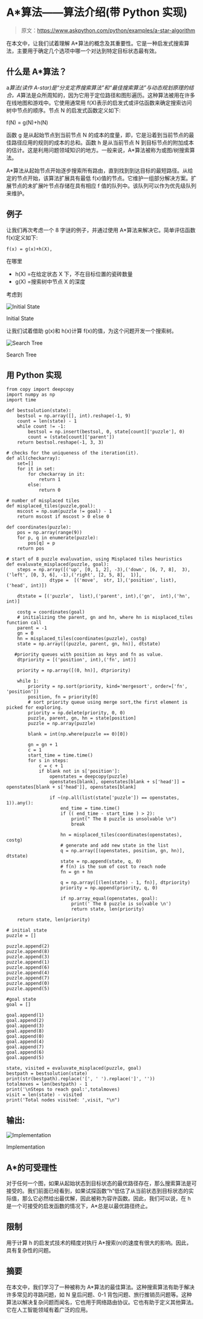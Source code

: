 # A*算法——算法介绍(带 Python 实现)

> 原文：<https://www.askpython.com/python/examples/a-star-algorithm>

在本文中，让我们试着理解 A*算法的概念及其重要性。它是一种启发式搜索算法，主要用于确定几个选项中哪一个对达到特定目标状态最有效。

## 什么是 A*算法？

a*算法(读作 A-star)是“分支定界搜索算法”和“最佳搜索算法”与动态规划原理的结合。A*算法是众所周知的，因为它用于定位路径和图形遍历。这种算法被用在许多在线地图和游戏中。它使用通常用 f(X)表示的启发式或评估函数来确定搜索访问树中节点的顺序。节点 N 的启发式函数定义如下:

f(N) = g(N)+h(N)

函数 g 是从起始节点到当前节点 N 的成本的度量，即，它是沿着到当前节点的最佳路径应用的规则的成本的总和。函数 h 是从当前节点 N 到目标节点的附加成本的估计。这是利用问题领域知识的地方。一般来说，A*算法被称为或图/树搜索算法。

A*算法从起始节点开始逐步搜索所有路由，直到找到到达目标的最短路径。从给定的节点开始，该算法扩展具有最低 f(x)值的节点。它维护一组部分解决方案。扩展节点的未扩展叶节点存储在具有相应 f 值的队列中。该队列可以作为优先级队列来维护。

## 例子

让我们再次考虑一个 8 字谜的例子，并通过使用 A*算法来解决它。简单评估函数 f(x)定义如下:

```
f(x) = g(x)+h(X), 
```

在哪里

*   h(X) =在给定状态 X 下，不在目标位置的瓷砖数量
*   g(X) =搜索树中节点 X 的深度

考虑到

![Initial State](img/076bb5b778e943c7add99ebdbeca349d.png)

Initial State

让我们试着借助 g(x)和 h(x)计算 f(x)的值，为这个问题开发一个搜索树。

![Search Tree](img/8fb1650849991cb90214cb4b6e90b01c.png)

Search Tree

## 用 Python 实现

```
from copy import deepcopy
import numpy as np
import time

def bestsolution(state):
    bestsol = np.array([], int).reshape(-1, 9)
    count = len(state) - 1
    while count != -1:
        bestsol = np.insert(bestsol, 0, state[count]['puzzle'], 0)
        count = (state[count]['parent'])
    return bestsol.reshape(-1, 3, 3)

# checks for the uniqueness of the iteration(it).
def all(checkarray):
    set=[]
    for it in set:
        for checkarray in it:
            return 1
        else:
            return 0

# number of misplaced tiles 
def misplaced_tiles(puzzle,goal):
    mscost = np.sum(puzzle != goal) - 1
    return mscost if mscost > 0 else 0

def coordinates(puzzle):
    pos = np.array(range(9))
    for p, q in enumerate(puzzle):
        pos[q] = p
    return pos

# start of 8 puzzle evaluvation, using Misplaced tiles heuristics
def evaluvate_misplaced(puzzle, goal):
    steps = np.array([('up', [0, 1, 2], -3),('down', [6, 7, 8],  3),('left', [0, 3, 6], -1),('right', [2, 5, 8],  1)],
                dtype =  [('move',  str, 1),('position', list),('head', int)])

    dtstate = [('puzzle',  list),('parent', int),('gn',  int),('hn',  int)]

    costg = coordinates(goal)
    # initializing the parent, gn and hn, where hn is misplaced_tiles  function call  
    parent = -1
    gn = 0
    hn = misplaced_tiles(coordinates(puzzle), costg)
    state = np.array([(puzzle, parent, gn, hn)], dtstate)

   #priority queues with position as keys and fn as value.
    dtpriority = [('position', int),('fn', int)]

    priority = np.array([(0, hn)], dtpriority)

    while 1:
        priority = np.sort(priority, kind='mergesort', order=['fn', 'position'])      
        position, fn = priority[0]       
        # sort priority queue using merge sort,the first element is picked for exploring.                                          
        priority = np.delete(priority, 0, 0)                         
        puzzle, parent, gn, hn = state[position]
        puzzle = np.array(puzzle)

        blank = int(np.where(puzzle == 0)[0])   

        gn = gn + 1                             
        c = 1
        start_time = time.time()
        for s in steps:
            c = c + 1
            if blank not in s['position']:
                openstates = deepcopy(puzzle)         
                openstates[blank], openstates[blank + s['head']] = openstates[blank + s['head']], openstates[blank]

                if ~(np.all(list(state['puzzle']) == openstates, 1)).any():          
                    end_time = time.time()
                    if (( end_time - start_time ) > 2):
                        print(" The 8 puzzle is unsolvable \n")
                        break

                    hn = misplaced_tiles(coordinates(openstates), costg) 
                    # generate and add new state in the list                    
                    q = np.array([(openstates, position, gn, hn)], dtstate)         
                    state = np.append(state, q, 0)
                    # f(n) is the sum of cost to reach node
                    fn = gn + hn                                        

                    q = np.array([(len(state) - 1, fn)], dtpriority)
                    priority = np.append(priority, q, 0)

                    if np.array_equal(openstates, goal):                      
                        print(' The 8 puzzle is solvable \n')
                        return state, len(priority)

    return state, len(priority)

# initial state 
puzzle = []

puzzle.append(2)
puzzle.append(8)
puzzle.append(3)
puzzle.append(1)
puzzle.append(6)
puzzle.append(4)
puzzle.append(7)
puzzle.append(0)
puzzle.append(5)

#goal state       
goal = []

goal.append(1)
goal.append(2)
goal.append(3)
goal.append(8)
goal.append(0)
goal.append(4)
goal.append(7)
goal.append(6)
goal.append(5) 

state, visited = evaluvate_misplaced(puzzle, goal) 
bestpath = bestsolution(state)
print(str(bestpath).replace('[', ' ').replace(']', ''))
totalmoves = len(bestpath) - 1
print('\nSteps to reach goal:',totalmoves)
visit = len(state) - visited
print('Total nodes visited: ',visit, "\n")

```

## 输出:

![Implementation](img/7b623b1900fe663ff234e81ee790a787.png)

Implementation

## A*的可受理性

对于任何一个图，如果从起始状态到目标状态的最优路径存在，那么搜索算法是可接受的。我们前面已经看到，如果试探函数“h”低估了从当前状态到目标状态的实际值，那么它必然给出最优解，因此被称为容许函数。因此，我们可以说，在 h 是一个可接受的启发函数的情况下，A*总是以最优路径终止。

## 限制

用于计算 h 的启发式技术的精度对执行 A*搜索(n)的速度有很大的影响。因此，具有复杂性的问题。

## 摘要

在本文中，我们学习了一种被称为 A*算法的最佳算法。这种搜索算法有助于解决许多常见的寻路问题，如 N 皇后问题、0-1 背包问题、旅行推销员问题等。这种算法以解决复杂问题而闻名，它也用于网络路由协议。它也有助于定义其他算法。它在人工智能领域有着广泛的应用。